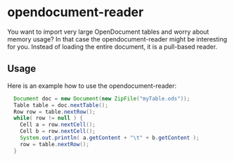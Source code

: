 # opendocument-reader
You want to import very large OpenDocument tables and worry about memory usage? In that case the opendocument-reader might be interesting for you. Instead of loading the entire document, it is a pull-based reader. 

## Usage
Here is an example how to use the opendocument-reader:
```java
  Document doc = new Document(new ZipFile("myTable.ods"));
  Table table = doc.nextTable();
  Row row = table.nextRow();
  while( row != null ) {
    Cell a = row.nextCell();
    Cell b = row.nextCell();
    System.out.println( a.getContent + "\t" + b.getContent );
    row = table.nextRow();
  }
  
```
